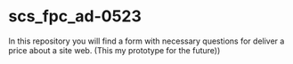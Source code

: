 # scs_fpc_ad-0523
In this repository you will find a form with necessary questions for deliver a price about a site web.  (This my prototype for the future))
